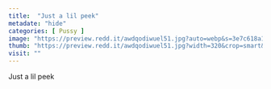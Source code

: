 ```yaml
---
title:  "Just a lil peek"
metadate: "hide"
categories: [ Pussy ]
image: "https://preview.redd.it/awdqodiwuel51.jpg?auto=webp&s=3e7c618a10666d888eab4d1cc94513c6fe180da5"
thumb: "https://preview.redd.it/awdqodiwuel51.jpg?width=320&crop=smart&auto=webp&s=ab4e628c3edd22e2d66b06a3937b76535cdfc37b"
visit: ""
---
```

Just a lil peek
